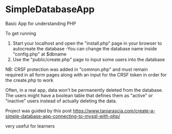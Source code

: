 # SimpleDatabaseApp
Basic App for understanding PHP

To get running
1. Start your localhost and open the "install.php" page in your browser to autocreate the database
    -You can change the database name inside "config.php" at $dbname
2. Use the "public/create.php" page to input some users into the database 

NB: CRSF protection was added in "common.php" and must remain required in all form pages along with
 an input for the CRSF token in order for the create.php to work 


 Often, in a real app, data won't be permanently deleted from the database. The users might have a boolean table that defines them as "active" or "inactive" users instead of actually deleting the data.


Project was guided by this post
https://www.taniarascia.com/create-a-simple-database-app-connecting-to-mysql-with-php/

very useful for learners
